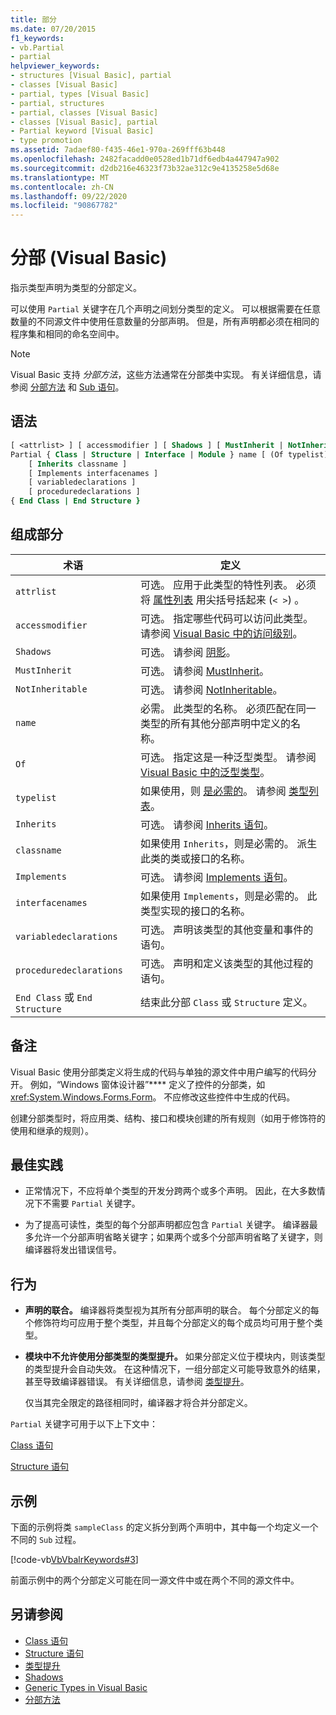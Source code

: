 ```yaml
---
title: 部分
ms.date: 07/20/2015
f1_keywords:
- vb.Partial
- partial
helpviewer_keywords:
- structures [Visual Basic], partial
- classes [Visual Basic]
- partial, types [Visual Basic]
- partial, structures
- partial, classes [Visual Basic]
- classes [Visual Basic], partial
- Partial keyword [Visual Basic]
- type promotion
ms.assetid: 7adaef80-f435-46e1-970a-269fff63b448
ms.openlocfilehash: 2482facadd0e0528ed1b71df6edb4a447947a902
ms.sourcegitcommit: d2db216e46323f73b32ae312c9e4135258e5d68e
ms.translationtype: MT
ms.contentlocale: zh-CN
ms.lasthandoff: 09/22/2020
ms.locfileid: "90867782"
---
```

# <a name="partial-visual-basic"></a>分部 (Visual Basic)

指示类型声明为类型的分部定义。  
  
 可以使用 `Partial` 关键字在几个声明之间划分类型的定义。 可以根据需要在任意数量的不同源文件中使用任意数量的分部声明。 但是，所有声明都必须在相同的程序集和相同的命名空间中。  
  
> [!NOTE]
> Visual Basic 支持 *分部方法*，这些方法通常在分部类中实现。 有关详细信息，请参阅 [分部方法](../../programming-guide/language-features/procedures/partial-methods.md) 和 [Sub 语句](../statements/sub-statement.md)。  
  
## <a name="syntax"></a>语法  
  
```vb  
[ <attrlist> ] [ accessmodifier ] [ Shadows ] [ MustInherit | NotInheritable ] _  
Partial { Class | Structure | Interface | Module } name [ (Of typelist) ]  
    [ Inherits classname ]  
    [ Implements interfacenames ]  
    [ variabledeclarations ]  
    [ proceduredeclarations ]  
{ End Class | End Structure }  
```  
  
## <a name="parts"></a>组成部分  
  
|术语|定义|  
|---|---|  
|`attrlist`|可选。 应用于此类型的特性列表。 必须将 [属性列表](../statements/attribute-list.md) 用尖括号括起来 (`< >`) 。|  
|`accessmodifier`|可选。 指定哪些代码可以访问此类型。 请参阅 [Visual Basic 中的访问级别](../../programming-guide/language-features/declared-elements/access-levels.md)。|  
|`Shadows`|可选。 请参阅 [阴影](shadows.md)。|  
|`MustInherit`|可选。 请参阅 [MustInherit](mustinherit.md)。|  
|`NotInheritable`|可选。 请参阅 [NotInheritable](notinheritable.md)。|  
|`name`|必需。 此类型的名称。 必须匹配在同一类型的所有其他分部声明中定义的名称。|  
|`Of`|可选。 指定这是一种泛型类型。 请参阅 [Visual Basic 中的泛型类型](../../programming-guide/language-features/data-types/generic-types.md)。|  
|`typelist`|如果使用，则 [是必需的](../statements/of-clause.md)。 请参阅 [类型列表](../statements/type-list.md)。|  
|`Inherits`|可选。 请参阅 [Inherits 语句](../statements/inherits-statement.md)。|  
|`classname`|如果使用 `Inherits`，则是必需的。 派生此类的类或接口的名称。|  
|`Implements`|可选。 请参阅 [Implements 语句](../statements/implements-statement.md)。|  
|`interfacenames`|如果使用 `Implements`，则是必需的。 此类型实现的接口的名称。|  
|`variabledeclarations`|可选。 声明该类型的其他变量和事件的语句。|  
|`proceduredeclarations`|可选。 声明和定义该类型的其他过程的语句。|  
|`End Class` 或 `End Structure`|结束此分部 `Class` 或 `Structure` 定义。|  
  
## <a name="remarks"></a>备注  

 Visual Basic 使用分部类定义将生成的代码与单独的源文件中用户编写的代码分开。 例如，“Windows 窗体设计器”**** 定义了控件的分部类，如 <xref:System.Windows.Forms.Form>。 不应修改这些控件中生成的代码。  
  
 创建分部类型时，将应用类、结构、接口和模块创建的所有规则（如用于修饰符的使用和继承的规则）。  
  
## <a name="best-practices"></a>最佳实践  
  
- 正常情况下，不应将单个类型的开发分跨两个或多个声明。 因此，在大多数情况下不需要 `Partial` 关键字。  
  
- 为了提高可读性，类型的每个分部声明都应包含 `Partial` 关键字。 编译器最多允许一个分部声明省略关键字；如果两个或多个分部声明省略了关键字，则编译器将发出错误信号。  
  
## <a name="behavior"></a>行为  
  
- **声明的联合。** 编译器将类型视为其所有分部声明的联合。 每个分部定义的每个修饰符均可应用于整个类型，并且每个分部定义的每个成员均可用于整个类型。  
  
- **模块中不允许使用分部类型的类型提升。** 如果分部定义位于模块内，则该类型的类型提升会自动失效。 在这种情况下，一组分部定义可能导致意外的结果，甚至导致编译器错误。 有关详细信息，请参阅 [类型提升](../../programming-guide/language-features/declared-elements/type-promotion.md)。  
  
     仅当其完全限定的路径相同时，编译器才将合并分部定义。  
  
 `Partial` 关键字可用于以下上下文中：  
  
 [Class 语句](../statements/class-statement.md)  
  
 [Structure 语句](../statements/structure-statement.md)  
  
## <a name="example"></a>示例  

 下面的示例将类 `sampleClass` 的定义拆分到两个声明中，其中每一个均定义一个不同的 `Sub` 过程。  
  
 [!code-vb[VbVbalrKeywords#3](~/samples/snippets/visualbasic/VS_Snippets_VBCSharp/VbVbalrKeywords/VB/Class1.vb#3)]  
  
 前面示例中的两个分部定义可能在同一源文件中或在两个不同的源文件中。  
  
## <a name="see-also"></a>另请参阅

- [Class 语句](../statements/class-statement.md)
- [Structure 语句](../statements/structure-statement.md)
- [类型提升](../../programming-guide/language-features/declared-elements/type-promotion.md)
- [Shadows](shadows.md)
- [Generic Types in Visual Basic](../../programming-guide/language-features/data-types/generic-types.md)
- [分部方法](../../programming-guide/language-features/procedures/partial-methods.md)
